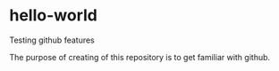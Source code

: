 # hello-world
Testing github features

The purpose of creating of this repository is to get familiar with github.
